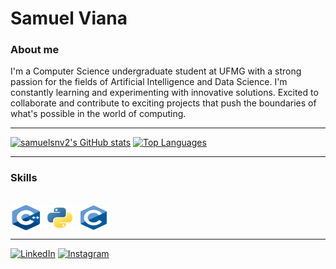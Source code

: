 # Samuel Viana

### About me
I'm a Computer Science undergraduate student at UFMG with a strong passion for the fields of Artificial Intelligence and Data Science. I'm constantly learning and experimenting with innovative solutions. Excited to collaborate and contribute to exciting projects that push the boundaries of what's possible in the world of computing.

---
[![samuelsnv2's GitHub stats](https://github-readme-stats.vercel.app/api?username=Samuelsnv2&show_icons=true&theme=highcontrast&hide_rank=true&hide=stars)](https://github.com/Samuelsnv2/github-readme-stats) [![Top Languages](https://github-readme-stats.vercel.app/api/top-langs/?username=Samuelsnv2&theme=highcontrast&layout=compact)](https://github.com/Samuelsnv2/github-readme-stats)

---
### Skills
<div style="display: inline_block"><br>
  <img align="center" alt="Samuel-Cpp" height="40" width="50" src="https://raw.githubusercontent.com/devicons/devicon/master/icons/cplusplus/cplusplus-original.svg">
  <img align="center" alt="Samuel-Python" height="40" width="50" src="https://raw.githubusercontent.com/devicons/devicon/master/icons/python/python-original.svg">
  <img align="center" alt="Samuel-C" height="40" width="50" src="https://raw.githubusercontent.com/devicons/devicon/master/icons/c/c-original.svg" >
</div>

---
[![LinkedIn](https://img.shields.io/badge/LinkedIn-0077B5?style=for-the-badge&logo=linkedin&logoColor=white)]([[https://www.linkedin.com/in/samuek-s-n-viana](https://www.linkedin.com/in/samuel-s-n-viana/)](https://www.linkedin.com/in/samuel-s-n-viana/))
[![Instagram](https://img.shields.io/badge/Instagram-E4405F?style=for-the-badge&logo=instagram&logoColor=white)](https://www.instagram.com/samuelsnv_/)
